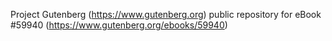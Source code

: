 Project Gutenberg (https://www.gutenberg.org) public repository for
eBook #59940 (https://www.gutenberg.org/ebooks/59940)
